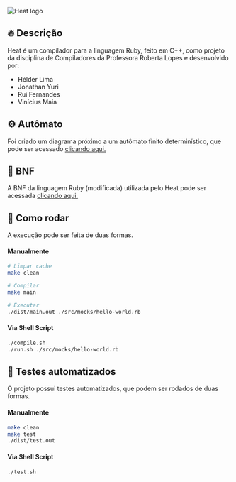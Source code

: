 
![Heat logo](https://drive.google.com/uc?export=view&id=1jSdALYdBNKCD7v58Agq7vudpq1CDBK_K)

## 🔥 Descrição
Heat é um compilador para a linguagem Ruby, feito em C++, como projeto da disciplina de Compiladores da Professora Roberta Lopes e desenvolvido por:
- Hélder Lima
- Jonathan Yuri
- Rui Fernandes
- Vinícius Maia

## ⚙️ Autômato
Foi criado um diagrama próximo a um autômato finito determinístico, que pode ser acessado [clicando aqui.](https://drive.google.com/file/d/1EMTIUh7hOaKoeuM9uYVHJXXXKT9gV56Y/view?usp=sharing)

## 📜 BNF
A BNF da linguagem Ruby (modificada) utilizada pelo Heat pode ser acessada [clicando aqui.](https://docs.google.com/document/d/1Y4f-NTmy9mC73_5wLWOZwTmeYvXB-PxQUfYysfg6S0c/edit?usp=sharing)

## 🚀 Como rodar
A execução pode ser feita de duas formas.
#### Manualmente
```sh
# Limpar cache
make clean

# Compilar
make main

# Executar
./dist/main.out ./src/mocks/hello-world.rb
```


#### Via Shell Script
```sh
./compile.sh
./run.sh ./src/mocks/hello-world.rb
```

## 🧪 Testes automatizados
O projeto possui testes automatizados, que podem ser rodados de duas formas.
#### Manualmente
```sh
make clean
make test
./dist/test.out
```

#### Via Shell Script
```sh
./test.sh
```